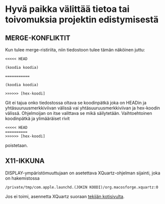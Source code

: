 # Hyvä paikka välittää tietoa tai toivomuksia projektin edistymisestä

## MERGE-KONFLIKTIT
Kun tulee merge-ristiriita, niin tiedostoon tulee tämän näköinen juttu:
```
<<<<< HEAD

(koodia koodia)

===========

(koodia koodia)

>>>>>> [hex-koodi]
```
Git ei tajua onko tiedostossa oltava se koodinpätkä joka on HEADin ja yhtäsuuruusmerkkiviivan välissä vai yhtäsuuruusmerkkiviivan ja hex-koodin välissä. Ohjelmoijan on itse valittava se mikä säilytetään. Vaihtoehtoinen koodinpätkä ja ylimääräiset rivit 
```
<<<<< HEAD
==========
>>>>>> [hex-koodi]
```

poistetaan.

## X11-IKKUNA
DISPLAY-ympäristömuuttujaan on asetettava XQuartz-ohjelman sijainti, joka on hakemistossa
```
/private/tmp/com.apple.launchd.(JOKIN KOODI)/org.macosforge.xquartz:0
```
Jos ei toimi, asennetta XQuartz suoraan [tekijän kotisivulta](https://www.xquartz.org/).
